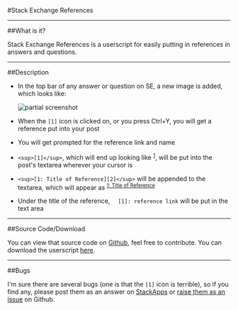 #Stack Exchange References

--------------

##What is it?

Stack Exchange References is a userscript for easily putting in references in answers and questions.

--------------

##Description

- In the top bar of any answer or question on SE, a new image is added, which looks like:

  ![partial screenshot][1]

- When the `[1]` icon is clicked on, or you press <kdb>Ctrl+Y</kbd>, you will get a reference put into your post

- You will get prompted for the reference link and name

- `<sup>[1]</sup>`, which will end up looking like <sup>[1]</sup>, will be put into the post's textarea wherever your cursor is

- `<sup>[1: Title of Reference][2]</sup>` will be appended to the textarea, which will appear as <sup>[1: Title of Reference][3]</sup>

- Under the title of the reference, `  [1]: reference link` will be put in the text area

-------------

##Source Code/Download

You can view that source code on [Github][4], feel free to contribute. You can download the userscript [here][5].

-----------

##Bugs

I'm sure there are several bugs (one is that the `[1]` icon is terrible), so if you find any, please post them as an answer on [StackApps][6] or [raise them as an issue][7] on Github.


  [1]: http://i.stack.imgur.com/axLtg.png
  [2]: http://www.example.com/
  [3]: http://www.example.com/
  [4]: https://github.com/michaelpri10/SE-References
  [5]: https://github.com/michaelpri10/SE-References/raw/master/references.user.js
  [6]: http://stackapps.com/questions/6376/stack-exchange-references
  [7]: https://github.com/michaelpri10/SE-References/issues/new
